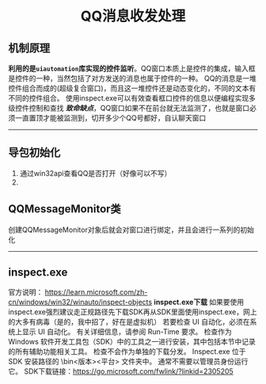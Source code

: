 # <center>QQ消息收发处理</center>
## 机制原理
**利用的是`uiautomation`库实现的控件监听**。QQ窗口本质上是控件的集成，输入框是控件的一种，当然包括了对方发送的消息也属于控件的一种。
QQ的消息是一堆控件组合而成的(超级复合窗口)，而且这一堆控件还是动态变化的，不同的文本有不同的控件组合。
使用inspect.exe可以有效查看框口控件的信息以便编程实现多级控件控制和查找
***致命缺点***，QQ窗口如果不在前台就无法监测了，也就是窗口必须一直置顶才能被监测到，切开多少个QQ号都好，自认聊天窗口
***
## 导包初始化
1. 通过win32api查看QQ是否打开（好像可以不写）
2. 
## QQMessageMonitor类
创建QQMessageMonitor对象后就会对窗口进行绑定，并且会进行一系列的初始化

***
## inspect.exe
官方说明：  https://learn.microsoft.com/zh-cn/windows/win32/winauto/inspect-objects
**inspect.exe下载**
如果要使用inspect.exe强烈建议走正规路径先下载SDK再从SDK里面使用inspect.exe，网上的大多有病毒（是的，我中招了，好在是虚拟机）
若要检查 UI 自动化，必须在系统上显示 UI 自动化。 有关详细信息，请参阅 Run-Time 要求。
检查作为 Windows 软件开发工具包（SDK）中的工具之一进行安装，其中包括本节中记录的所有辅助功能相关工具。 检查不会作为单独的下载分发。
Inspect.exe 位于 SDK 安装路径的 \bin\<版本>\<平台> 文件夹中。 通常不需要以管理员身份运行它。
SDK下载链接：https://go.microsoft.com/fwlink/?linkid=2305205
